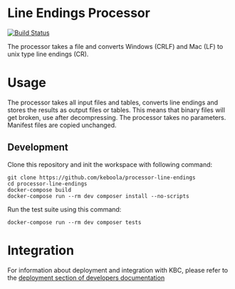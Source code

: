 # Line Endings Processor

[![Build Status](https://travis-ci.com/keboola/processor-line-endings.svg?branch=master)](https://travis-ci.com/keboola/processor-line-endings)

The processor takes a file and converts Windows (CRLF) and Mac (LF) to unix type line endings (CR).

# Usage

The processor takes all input files and tables, converts line endings and stores the results as output files or tables.
This means that binary files will get broken, use after decompressing.
The processor takes no parameters. Manifest files are copied unchanged.

## Development
 
Clone this repository and init the workspace with following command:

```
git clone https://github.com/keboola/processor-line-endings
cd processor-line-endings
docker-compose build
docker-compose run --rm dev composer install --no-scripts
```

Run the test suite using this command:

```
docker-compose run --rm dev composer tests
```
 
# Integration

For information about deployment and integration with KBC, please refer to the [deployment section of developers documentation](https://developers.keboola.com/extend/component/deployment/) 

